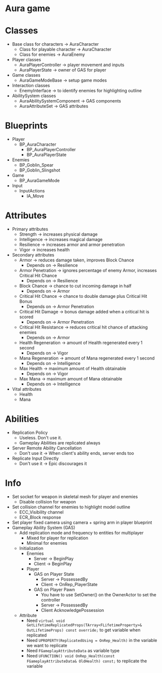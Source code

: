 # Aura game

# Classes
* Base class for characters -> AuraCharacter
  * Class for playable character -> AuraCharacter
  * Class for enemies -> AuraEnemy
* Player classes
  * AuraPlayerController -> player movement and inputs
  * AuraPlayerState -> owner of GAS for player
* Game classes
  * AuraGameModeBase -> setup game modes
* Interaction classes
  * EnemyInterface -> to identify enemies for highlighting outline
* AbilitySystem classes
  * AuraAbilitySystemComponent -> GAS components
  * AuraAttributeSet -> GAS attributes

# Blueprints
  * Player
    * BP_AuraCharacter
      * BP_AuraPlayerController
      * BP_AuraPlayerState
  * Enemies
    * BP_Goblin_Spear
    * BP_Goblin_Slingshot
  * Game
    * BP_AuraGameMode
  * Input
    * InputActions
      * IA_Move

# Attributes
* Primary attributes
  * Strength -> increases physical damage
  * Intelligence -> increases magical damage
  * Resilience -> increases armor and armor penetration
  * Vigor -> increases health
* Secondary attributes
  * Armor -> reduces damage taken, improves Block Chance
    * Depends on -> Resilience
  * Armor Penetration -> ignores percentage of enemy Armor, increases Critical Hit Chance
    * Depends on -> Resilience
  * Block Chance -> chance to cut incoming damage in half
    * Depends on -> Armor
  * Critical Hit Chance -> chance to double damage plus Critical Hit Bonus
    * Depends on -> Armor Penetration
  * Critical Hit Damage -> bonus damage added when a critical hit is scored
    * Depends on -> Armor Penetration
  * Critical Hit Resistance -> reduces critical hit chance of attacking enemies
    * Depends on -> Armor
  * Health Regeneration -> amount of Health regenerated every 1 second
    * Depends on -> Vigor
  * Mana Regeneration -> amount of Mana regenerated every 1 second
    * Depends on -> Intelligence
  * Max Health -> maximum amount of Health obtainable
    * Depends on -> Vigor
  * Max Mana -> maximum amount of Mana obtainable
    * Depends on -> Intelligence
* Vital attributes
  * Health
  * Mana

# Abilities
* Replication Policy
  * Useless. Don't use it.
  * Gameplay Abilities are replicated always
* Server Remote Ability Cancellation
  * Don't use it -> When client's ability ends, server ends too
* Replicate Input Directly
  * Don't use it -> Epic discourages it

# Info
* Set socket for weapon in skeletal mesh for player and enemies
  * Disable collision for weapon
* Set collision channel for enemies to highlight model outline
  * ECC_Visibility channel
  * ECR_Block response
* Set player fixed camera using camera + spring arm in player blueprint
* Gameplay Ability System (GAS)
  * Add replication mode and frequency to entities for multiplayer
    * Mixed for player for replication
    * Minimal for enemies
  * Initialization
    * Enemies
      * Server -> BeginPlay
      * Client -> BeginPlay
    * Player
      * GAS on Player State
        * Server -> PossessedBy
        * Client -> OnRep_PlayerState
      * GAS on Player Pawn
        * You have to use SetOwner() on the OwnerActor to set the controller 
        * Server -> PossessedBy
        * Client AcknowledgePossession
  * Attribute
    * Need `virtual void GetLifetimeReplicatedProps(TArray<FLifetimeProperty>& OutLifetimeProps) const override;` to get variable when replicated
    * Need `UPROPERTY(ReplicatedUsing = OnRep_Health)` in the variable we want to replicate
    * Need `FGameplayAttributeData` as variable type
    * Need `UFUNCTION() void OnRep_Health(const FGameplayAttributeData& OldHealth) const;` to replicate the variable